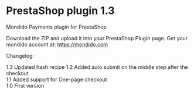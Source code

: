 PrestaShop plugin 1.3
==========

Mondido Payments plugin for PrestaShop  

Download the ZIP and upload it into your PrestaShop Plugin page.
Get your mondido account at: https://mondido.com


Changelog:   

1.3 Updated hash recipe
1.2 Added auto submit on the middle step after the checkout    
1.1 Added support for One-page checkout   
1.0 First version   
